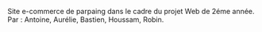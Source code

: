 Site e-commerce de parpaing dans le cadre du projet Web de 2éme année.
Par : Antoine, Aurélie, Bastien, Houssam, Robin.
